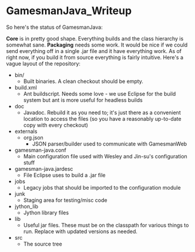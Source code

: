 GamesmanJava\_Writeup
=====================

So here's the status of GamesmanJava:

**Core** is in pretty good shape. Everything builds and the class hierarchy is somewhat sane. **Packaging** needs some work. It would be nice if we could send everything off in a single .jar file and it have everything work. As of right now, if you build it from source everything is fairly intuitive. Here's a vague layout of the repository:

-   bin/
    -   Built binaries. A clean checkout should be empty.
-   build.xml
    -   Ant buildscript. Needs some love - we use Eclipse for the build system but ant is more useful for headless builds
-   doc
    -   Javadoc. Rebuild it as you need to; it's just there as a convenient location to access the files (so you have a reasonably up-to-date copy with every checkout)
-   externals
    -   org.json
        -   JSON parser/builder used to communicate with GamesmanWeb
-   gamesman-java.conf
    -   Main configuration file used with Wesley and Jin-su's configuration stuff
-   gamesman-java.jardesc
    -   File Eclipse uses to build a .jar file
-   jobs
    -   Legacy jobs that should be imported to the configuration module
-   junk
    -   Staging area for testing/misc code
-   jython\_lib
    -   Jython library files
-   lib
    -   Useful jar files. These must be on the classpath for various things to run. Replace with updated versions as needed.
-   src
    -   The source tree

